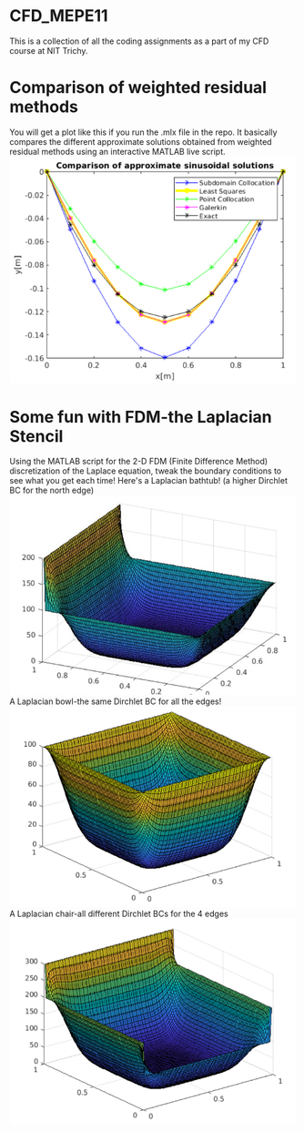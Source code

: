 # CFD_MEPE11
This is a collection of all the coding assignments as a part of my CFD course at NIT Trichy.
# Comparison of weighted residual methods
You will get a plot like this if you run the .mlx file in the repo. It basically compares the different approximate solutions obtained from weighted residual methods using an interactive MATLAB live script.\
![plot!](https://github.com/RSuryaNarayan/CFD_MEPE11/blob/main/Results/comparison_wrm.PNG)

# Some fun with FDM-the Laplacian Stencil
Using the MATLAB script for the 2-D FDM (Finite Difference Method) discretization of the Laplace equation, tweak the boundary conditions to see what you get each time! Here's a Laplacian bathtub! (a higher Dirchlet BC for the north edge)\
![plot!](https://github.com/RSuryaNarayan/CFD_MEPE11/blob/main/Results/laplace_bathtub.jpeg)\
A Laplacian bowl-the same Dirchlet BC for all the edges!\
![plot!](https://github.com/RSuryaNarayan/CFD_MEPE11/blob/main/Results/laplace_bowl.PNG)\
A Laplacian chair-all different Dirchlet BCs for the 4 edges\
![plot!](https://github.com/RSuryaNarayan/CFD_MEPE11/blob/main/Results/laplace_chair.PNG)
